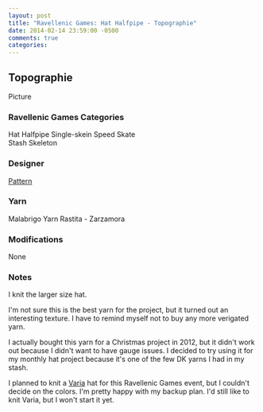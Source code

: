 ```yaml
---
layout: post
title: "Ravellenic Games: Hat Halfpipe - Topographie"
date: 2014-02-14 23:59:00 -0500
comments: true
categories: 
---
```


## Topographie

Picture

### Ravellenic Games Categories
Hat Halfpipe
Single-skein Speed Skate  
Stash Skeleton  

### Designer
[Pattern](http://www.ravelry.com/patterns/library/topographie)

### Yarn
Malabrigo Yarn Rastita - Zarzamora

### Modifications
None

### Notes
I knit the larger size hat.

I'm not sure this is the best yarn for the project, but it turned out an interesting texture.
I have to remind myself not to buy any more verigated yarn.

I actually bought this yarn for a Christmas project in 2012, but it didn't work out because I 
didn't want to have gauge issues.  I decided to try using it for my monthly hat project because
it's one of the few DK yarns I had in my stash.

I planned to knit a [Varia](http://www.ravelry.com/patterns/library/varia) hat for this 
Ravellenic Games event, but I couldn't decide on the colors.  I'm pretty happy with my backup
plan.  I'd still like to knit Varia, but I won't start it yet.
